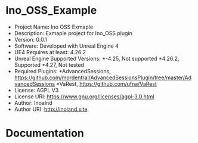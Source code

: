 # Ino_OSS_Example
 * Project Name: Ino OSS Exmaple
 * Description: Exmaple project for Ino_OSS plugin
 * Version: 0.0.1
 * Software: Developed with Unreal Engine 4
 * UE4 Requires at least: 4.26.2
 * Unreal Engine Supported Versions:
										*-4.25, 	Not supported
										*4.26.2, Supported
										*4.27, 	Not tested
 * Required Plugins: 
						*AdvancedSessions, https://github.com/mordentral/AdvancedSessionsPlugin/tree/master/AdvancedSessions
						*VaRest, https://github.com/ufna/VaRest
 * License: AGPL V3
 * License URI: https://www.gnu.org/licenses/agpl-3.0.html
 * Author: Inoalnd
 * Author URI: http://inoland.site
 
 # Documentation